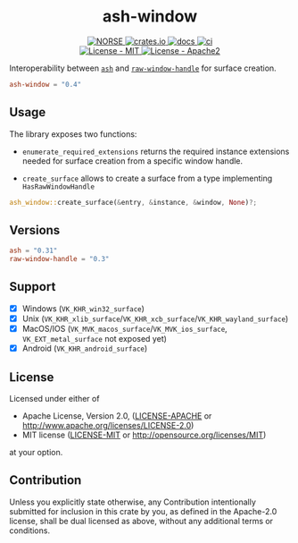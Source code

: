 
<h1 align="center">ash-window</h1>
<p align="center">
    <a href="https://github.com/norse-rs">
      <img src="https://img.shields.io/badge/project-norse-9cf.svg?style=flat-square" alt="NORSE">
    </a>
    <a href="https://crates.io/crates/ash-window">
      <img src="https://img.shields.io/crates/v/ash-window?style=flat-square" alt = "crates.io">
    </a>
    <a href="https://docs.rs/ash-window">
      <img src="https://docs.rs/ash-window/badge.svg?style=flat-square" alt="docs">
    </a>
    <a href="https://github.com/norse-rs/ash-window/actions">
      <img src="https://github.com/norse-rs/ash-window/workflows/ci/badge.svg?style=flat" alt="ci">
    </a>
    <br>
    <a href="LICENSE-MIT">
      <img src="https://img.shields.io/badge/license-MIT-green.svg?style=flat-square" alt="License - MIT">
    </a>
    <a href="LICENSE-APACHE">
      <img src="https://img.shields.io/badge/license-APACHE2-green.svg?style=flat-square" alt="License - Apache2">
    </a>
</p>

Interoperability between [`ash`](https://github.com/MaikKlein/ash) and [`raw-window-handle`](https://github.com/rust-windowing/raw-window-handle) for surface creation.

```toml
ash-window = "0.4"
```

## Usage

The library exposes two functions:

- `enumerate_required_extensions` returns the required instance extensions needed for surface creation from a specific window handle.

- `create_surface` allows to create a surface from a type implementing `HasRawWindowHandle`

```rust
ash_window::create_surface(&entry, &instance, &window, None)?;
```

## Versions
```toml
ash = "0.31"
raw-window-handle = "0.3"
```

## Support

- [x] Windows (`VK_KHR_win32_surface`)
- [x] Unix (`VK_KHR_xlib_surface`/`VK_KHR_xcb_surface`/`VK_KHR_wayland_surface`)
- [x] MacOS/IOS (`VK_MVK_macos_surface`/`VK_MVK_ios_surface`, `VK_EXT_metal_surface` not exposed yet)
- [x] Android (`VK_KHR_android_surface`)

## License

Licensed under either of

* Apache License, Version 2.0, ([LICENSE-APACHE](LICENSE-APACHE) or http://www.apache.org/licenses/LICENSE-2.0)
* MIT license ([LICENSE-MIT](LICENSE-MIT) or http://opensource.org/licenses/MIT)

at your option.

## Contribution

Unless you explicitly state otherwise, any Contribution intentionally submitted for inclusion in this crate by you, as defined in the Apache-2.0 license, shall be dual licensed as above, without any additional terms or conditions.
